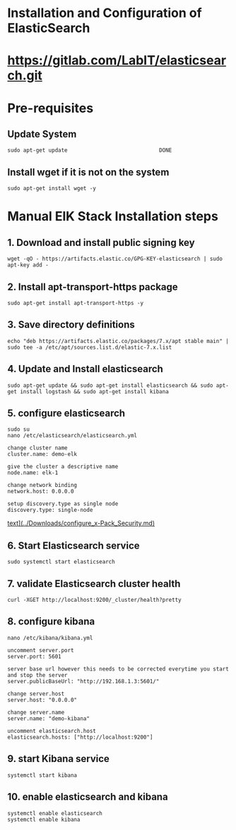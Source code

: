 # Installation and Configuration of ElasticSearch
# https://gitlab.com/LabIT/elasticsearch.git
# Pre-requisites 

## Update System

    sudo apt-get update                             DONE

## Install wget if it is not on the system

    sudo apt-get install wget -y            

# Manual ElK Stack Installation steps

## 1. Download and install public signing key 

    wget -qO - https://artifacts.elastic.co/GPG-KEY-elasticsearch | sudo apt-key add -

## 2. Install apt-transport-https package

    sudo apt-get install apt-transport-https -y

## 3. Save directory definitions

    echo "deb https://artifacts.elastic.co/packages/7.x/apt stable main" | sudo tee -a /etc/apt/sources.list.d/elastic-7.x.list


## 4. Update and Install elasticsearch

    sudo apt-get update && sudo apt-get install elasticsearch && sudo apt-get install logstash && sudo apt-get install kibana

## 5. configure elasticsearch

    sudo su
    nano /etc/elasticsearch/elasticsearch.yml

    change cluster name
    cluster.name: demo-elk  

    give the cluster a descriptive name
    node.name: elk-1 

    change network binding
    network.host: 0.0.0.0  

    setup discovery.type as single node
    discovery.type: single-node
[text\](../Downloads/configure_x-Pack_Security.md)](../Downloads/configure_x-Pack_Security.md)
## 6. Start Elasticsearch service

    sudo systemctl start elasticsearch

## 7. validate Elasticsearch cluster health

    curl -XGET http://localhost:9200/_cluster/health?pretty

## 8. configure kibana
    
    nano /etc/kibana/kibana.yml

    uncomment server.port
    server.port: 5601

    server base url however this needs to be corrected everytime you start and stop the server
    server.publicBaseUrl: "http://192.168.1.3:5601/"

    change server.host
    server.host: "0.0.0.0"
    
    change server.name
    server.name: "demo-kibana"
    
    uncomment elasticsearch.host
    elasticsearch.hosts: ["http://localhost:9200"]
    
## 9. start Kibana service

    systemctl start kibana
    
## 10. enable elasticsearch and kibana

    systemctl enable elasticsearch
    systemctl enable kibana
    
    
